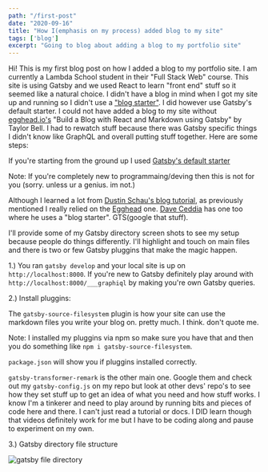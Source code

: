 ```yaml
---
path: "/first-post"
date: "2020-09-16"
title: "How I(emphasis on my process) added blog to my site"
tags: ['blog']
excerpt: "Going to blog about adding a blog to my portfolio site"
---
```


Hi! This is my first blog post on how I added a blog to my portfolio site. 
I am currently a Lambda School student in their "Full Stack Web" course.
This site is using Gatsby and we used React to learn "front end" stuff so 
it seemed like a natural choice. I didn't have a blog in mind when I got my site
up and running so I didn't use a ["blog starter"](https://www.gatsbyjs.com/starters/?v=2). I did however use Gatsby's default starter. I could not have added a blog to my site without [egghead.io's](https://egghead.io/) "Build a Blog with React and Markdown using Gatsby" by Taylor Bell. I had to rewatch stuff because there was Gatsby specific things I didn't know like GraphQL and overall putting stuff together. Here are some steps:


If you're starting from the ground up I used [Gatsby's default starter](https://www.gatsbyjs.com/tutorial/part-zero/)

Note: If you're completely new to programmaing/deving then this is not for you (sorry. unless ur a genius. im not.)

Although I learned a lot from [Dustin Schau's blog tutorial](https://www.gatsbyjs.com/blog/2017-07-19-creating-a-blog-with-gatsby/#gatsby-skip-here), as previously mentioned I really 
relied on the [Egghead](https://egghead.io/courses/build-a-blog-with-react-and-markdown-using-gatsby) one. [Dave Ceddia](https://daveceddia.com/start-blog-gatsby-netlify/) has one too where he uses a "blog starter". GTS(google that stuff).

I'll provide some of my Gatsby directory screen shots to see my setup because people do things differently. I'll highlight and touch on main files and there is two or few Gatsby pluggins that make the magic happen. 

1.) You ran `gatsby develop` and your local site is up on `http://localhost:8000`. If you're new to Gatsby definitely play around with `http://localhost:8000/___graphiql` by making you're own Gatsby queries.

2.) Install pluggins: 

The `gatsby-source-filesystem` plugin is how your site can use the markdown files you write your blog on. pretty much. I think. don't quote me. 


Note: I installed my pluggins via npm so make sure you have that and then you do something like `npm i gatsby-source-filesystem`. 

`package.json` will show you if pluggins installed correctly. 

`gatsby-transformer-remark` is the other main one. Google them and check out my `gatsby-config.js` on my repo but look at other devs' repo's to see how they set stuff up to get an idea of what you need and how stuff works. I know I'm a tinkerer and need to play around by running bits and pieces of code here and there. I can't just read a tutorial or docs. I DID learn though that videos definitely work for me but I have to be coding along and pause to experiment on my own. 

3.) Gatsby directory file structure


![gatsby file directory](https://user-images.githubusercontent.com/10346209/94084935-9cd2e500-fdbb-11ea-93a8-8b356f6c1336.PNG)


